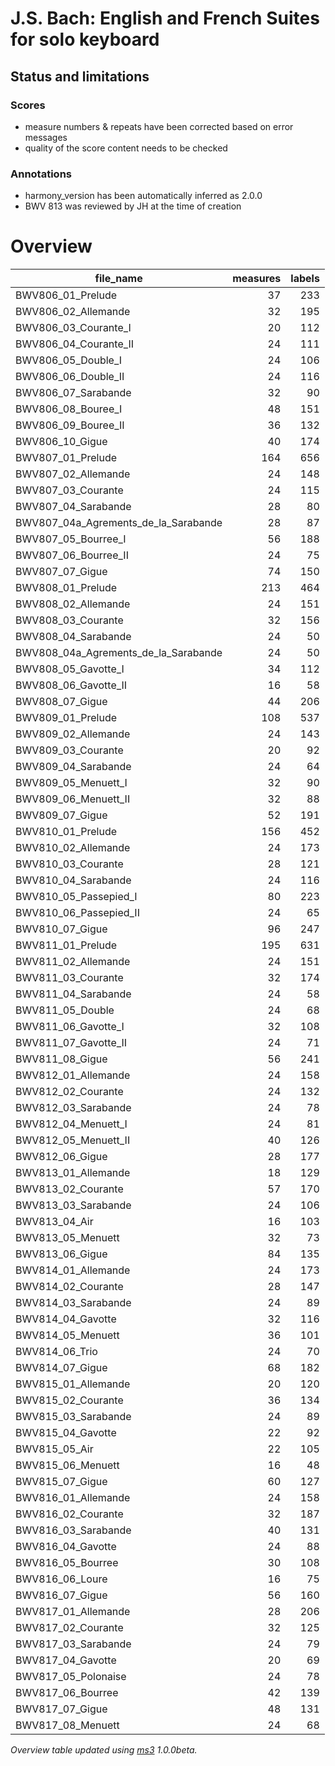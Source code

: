 # J.S. Bach: English and French Suites for solo keyboard

## Status and limitations

### Scores

* measure numbers & repeats have been corrected based on error messages
* quality of the score content needs to be checked

### Annotations

* harmony_version has been automatically inferred as 2.0.0
* BWV 813 was reviewed by JH at the time of creation 


# Overview
|             file_name              |measures|labels|
|------------------------------------|-------:|-----:|
|BWV806_01_Prelude                   |      37|   233|
|BWV806_02_Allemande                 |      32|   195|
|BWV806_03_Courante_I                |      20|   112|
|BWV806_04_Courante_II               |      24|   111|
|BWV806_05_Double_I                  |      24|   106|
|BWV806_06_Double_II                 |      24|   116|
|BWV806_07_Sarabande                 |      32|    90|
|BWV806_08_Bouree_I                  |      48|   151|
|BWV806_09_Bouree_II                 |      36|   132|
|BWV806_10_Gigue                     |      40|   174|
|BWV807_01_Prelude                   |     164|   656|
|BWV807_02_Allemande                 |      24|   148|
|BWV807_03_Courante                  |      24|   115|
|BWV807_04_Sarabande                 |      28|    80|
|BWV807_04a_Agrements_de_la_Sarabande|      28|    87|
|BWV807_05_Bourree_I                 |      56|   188|
|BWV807_06_Bourree_II                |      24|    75|
|BWV807_07_Gigue                     |      74|   150|
|BWV808_01_Prelude                   |     213|   464|
|BWV808_02_Allemande                 |      24|   151|
|BWV808_03_Courante                  |      32|   156|
|BWV808_04_Sarabande                 |      24|    50|
|BWV808_04a_Agrements_de_la_Sarabande|      24|    50|
|BWV808_05_Gavotte_I                 |      34|   112|
|BWV808_06_Gavotte_II                |      16|    58|
|BWV808_07_Gigue                     |      44|   206|
|BWV809_01_Prelude                   |     108|   537|
|BWV809_02_Allemande                 |      24|   143|
|BWV809_03_Courante                  |      20|    92|
|BWV809_04_Sarabande                 |      24|    64|
|BWV809_05_Menuett_I                 |      32|    90|
|BWV809_06_Menuett_II                |      32|    88|
|BWV809_07_Gigue                     |      52|   191|
|BWV810_01_Prelude                   |     156|   452|
|BWV810_02_Allemande                 |      24|   173|
|BWV810_03_Courante                  |      28|   121|
|BWV810_04_Sarabande                 |      24|   116|
|BWV810_05_Passepied_I               |      80|   223|
|BWV810_06_Passepied_II              |      24|    65|
|BWV810_07_Gigue                     |      96|   247|
|BWV811_01_Prelude                   |     195|   631|
|BWV811_02_Allemande                 |      24|   151|
|BWV811_03_Courante                  |      32|   174|
|BWV811_04_Sarabande                 |      24|    58|
|BWV811_05_Double                    |      24|    68|
|BWV811_06_Gavotte_I                 |      32|   108|
|BWV811_07_Gavotte_II                |      24|    71|
|BWV811_08_Gigue                     |      56|   241|
|BWV812_01_Allemande                 |      24|   158|
|BWV812_02_Courante                  |      24|   132|
|BWV812_03_Sarabande                 |      24|    78|
|BWV812_04_Menuett_I                 |      24|    81|
|BWV812_05_Menuett_II                |      40|   126|
|BWV812_06_Gigue                     |      28|   177|
|BWV813_01_Allemande                 |      18|   129|
|BWV813_02_Courante                  |      57|   170|
|BWV813_03_Sarabande                 |      24|   106|
|BWV813_04_Air                       |      16|   103|
|BWV813_05_Menuett                   |      32|    73|
|BWV813_06_Gigue                     |      84|   135|
|BWV814_01_Allemande                 |      24|   173|
|BWV814_02_Courante                  |      28|   147|
|BWV814_03_Sarabande                 |      24|    89|
|BWV814_04_Gavotte                   |      32|   116|
|BWV814_05_Menuett                   |      36|   101|
|BWV814_06_Trio                      |      24|    70|
|BWV814_07_Gigue                     |      68|   182|
|BWV815_01_Allemande                 |      20|   120|
|BWV815_02_Courante                  |      36|   134|
|BWV815_03_Sarabande                 |      24|    89|
|BWV815_04_Gavotte                   |      22|    92|
|BWV815_05_Air                       |      22|   105|
|BWV815_06_Menuett                   |      16|    48|
|BWV815_07_Gigue                     |      60|   127|
|BWV816_01_Allemande                 |      24|   158|
|BWV816_02_Courante                  |      32|   187|
|BWV816_03_Sarabande                 |      40|   131|
|BWV816_04_Gavotte                   |      24|    88|
|BWV816_05_Bourree                   |      30|   108|
|BWV816_06_Loure                     |      16|    75|
|BWV816_07_Gigue                     |      56|   160|
|BWV817_01_Allemande                 |      28|   206|
|BWV817_02_Courante                  |      32|   125|
|BWV817_03_Sarabande                 |      24|    79|
|BWV817_04_Gavotte                   |      20|    69|
|BWV817_05_Polonaise                 |      24|    78|
|BWV817_06_Bourree                   |      42|   139|
|BWV817_07_Gigue                     |      48|   131|
|BWV817_08_Menuett                   |      24|    68|


*Overview table updated using [ms3](https://johentsch.github.io/ms3/) 1.0.0beta.*